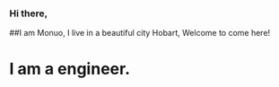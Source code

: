 ### Hi there,
##I am Monuo, I live in a beautiful city Hobart, Welcome to come here!
# I am a engineer.
